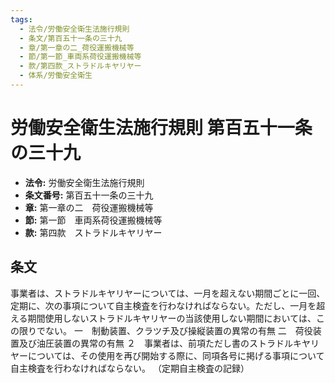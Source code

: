 ```yaml
---
tags:
  - 法令/労働安全衛生法施行規則
  - 条文/第百五十一条の三十九
  - 章/第一章の二_荷役運搬機械等
  - 節/第一節_車両系荷役運搬機械等
  - 款/第四款_ストラドルキヤリヤー
  - 体系/労働安全衛生
---
```

# 労働安全衛生法施行規則 第百五十一条の三十九

- **法令:** 労働安全衛生法施行規則
- **条文番号:** 第百五十一条の三十九
- **章:** 第一章の二　荷役運搬機械等
- **節:** 第一節　車両系荷役運搬機械等
- **款:** 第四款　ストラドルキヤリヤー

## 条文
事業者は、ストラドルキヤリヤーについては、一月を超えない期間ごとに一回、定期に、次の事項について自主検査を行わなければならない。ただし、一月を超える期間使用しないストラドルキヤリヤーの当該使用しない期間においては、この限りでない。
一　制動装置、クラツチ及び操縦装置の異常の有無
二　荷役装置及び油圧装置の異常の有無
２　事業者は、前項ただし書のストラドルキヤリヤーについては、その使用を再び開始する際に、同項各号に掲げる事項について自主検査を行わなければならない。
（定期自主検査の記録）

